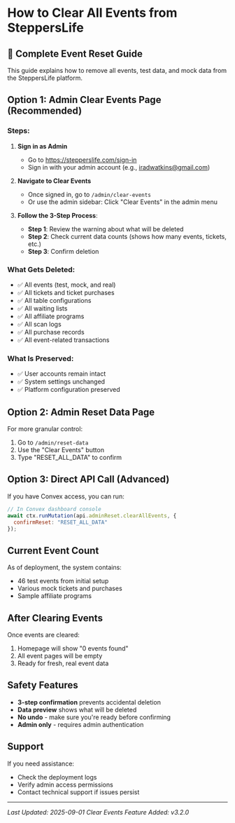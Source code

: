 # How to Clear All Events from SteppersLife

## 🧹 Complete Event Reset Guide

This guide explains how to remove all events, test data, and mock data from the SteppersLife platform.

## Option 1: Admin Clear Events Page (Recommended)

### Steps:
1. **Sign in as Admin**
   - Go to https://stepperslife.com/sign-in
   - Sign in with your admin account (e.g., iradwatkins@gmail.com)

2. **Navigate to Clear Events**
   - Once signed in, go to `/admin/clear-events`
   - Or use the admin sidebar: Click "Clear Events" in the admin menu

3. **Follow the 3-Step Process**:
   - **Step 1**: Review the warning about what will be deleted
   - **Step 2**: Check current data counts (shows how many events, tickets, etc.)
   - **Step 3**: Confirm deletion

### What Gets Deleted:
- ✅ All events (test, mock, and real)
- ✅ All tickets and ticket purchases
- ✅ All table configurations
- ✅ All waiting lists
- ✅ All affiliate programs
- ✅ All scan logs
- ✅ All purchase records
- ✅ All event-related transactions

### What Is Preserved:
- ✅ User accounts remain intact
- ✅ System settings unchanged
- ✅ Platform configuration preserved

## Option 2: Admin Reset Data Page

For more granular control:

1. Go to `/admin/reset-data`
2. Use the "Clear Events" button
3. Type "RESET_ALL_DATA" to confirm

## Option 3: Direct API Call (Advanced)

If you have Convex access, you can run:

```javascript
// In Convex dashboard console
await ctx.runMutation(api.adminReset.clearAllEvents, {
  confirmReset: "RESET_ALL_DATA"
});
```

## Current Event Count

As of deployment, the system contains:
- 46 test events from initial setup
- Various mock tickets and purchases
- Sample affiliate programs

## After Clearing Events

Once events are cleared:
1. Homepage will show "0 events found"
2. All event pages will be empty
3. Ready for fresh, real event data

## Safety Features

- **3-step confirmation** prevents accidental deletion
- **Data preview** shows what will be deleted
- **No undo** - make sure you're ready before confirming
- **Admin only** - requires admin authentication

## Support

If you need assistance:
- Check the deployment logs
- Verify admin access permissions
- Contact technical support if issues persist

---

*Last Updated: 2025-09-01*
*Clear Events Feature Added: v3.2.0*